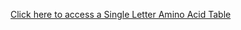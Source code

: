 [Click here to access a Single Letter Amino Acid Table](https://www.ncbi.nlm.nih.gov/pmc/articles/PMC4665559/table/diagnostics-04-00140-t001/)
